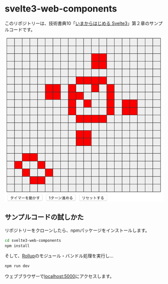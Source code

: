 # svelte3-web-components

このリポジトリーは、技術書典10「[いまからはじめる Svelte3](https://techbookfest.org/product/4925576424980480?productVariantID=5094401858600960)」第２章のサンプルコードです。


![サンプルアプリケーション](doc/app.png)
## サンプルコードの試しかた

リポジトリーをクローンしたら、npmパッケージをインストールします。

```bash
cd svelte3-web-components
npm install
```

そして、[Rollup](https://rollupjs.org)のモジュール・バンドル処理を実行し...

```bash
npm run dev
```

ウェブブラウザーで[localhost:5000](http://localhost:5000)にアクセスします。
